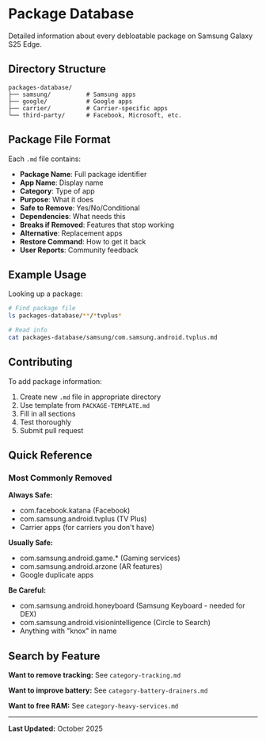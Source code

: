 # Package Database

Detailed information about every debloatable package on Samsung Galaxy S25 Edge.

## Directory Structure

```
packages-database/
├── samsung/          # Samsung apps
├── google/           # Google apps
├── carrier/          # Carrier-specific apps
└── third-party/      # Facebook, Microsoft, etc.
```

## Package File Format

Each `.md` file contains:
- **Package Name**: Full package identifier
- **App Name**: Display name
- **Category**: Type of app
- **Purpose**: What it does
- **Safe to Remove**: Yes/No/Conditional
- **Dependencies**: What needs this
- **Breaks if Removed**: Features that stop working
- **Alternative**: Replacement apps
- **Restore Command**: How to get it back
- **User Reports**: Community feedback

## Example Usage

Looking up a package:
```bash
# Find package file
ls packages-database/**/*tvplus*

# Read info
cat packages-database/samsung/com.samsung.android.tvplus.md
```

## Contributing

To add package information:
1. Create new `.md` file in appropriate directory
2. Use template from `PACKAGE-TEMPLATE.md`
3. Fill in all sections
4. Test thoroughly
5. Submit pull request

## Quick Reference

### Most Commonly Removed

**Always Safe:**
- com.facebook.katana (Facebook)
- com.samsung.android.tvplus (TV Plus)
- Carrier apps (for carriers you don't have)

**Usually Safe:**
- com.samsung.android.game.* (Gaming services)
- com.samsung.android.arzone (AR features)
- Google duplicate apps

**Be Careful:**
- com.samsung.android.honeyboard (Samsung Keyboard - needed for DEX)
- com.samsung.android.visionintelligence (Circle to Search)
- Anything with "knox" in name

## Search by Feature

**Want to remove tracking:**
See `category-tracking.md`

**Want to improve battery:**
See `category-battery-drainers.md`

**Want to free RAM:**
See `category-heavy-services.md`

---

**Last Updated:** October 2025
